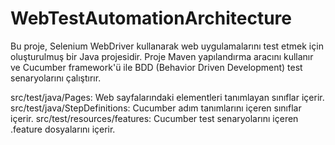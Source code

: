 # WebTestAutomationArchitecture
Bu proje, Selenium WebDriver kullanarak web uygulamalarını test etmek için oluşturulmuş bir Java projesidir. Proje Maven yapılandırma aracını kullanır ve Cucumber framework'ü ile BDD (Behavior Driven Development) test senaryolarını çalıştırır. 

src/test/java/Pages: Web sayfalarındaki elementleri tanımlayan sınıflar içerir.
src/test/java/StepDefinitions: Cucumber adım tanımlarını içeren sınıflar içerir.
src/test/resources/features: Cucumber test senaryolarını içeren .feature dosyalarını içerir.
